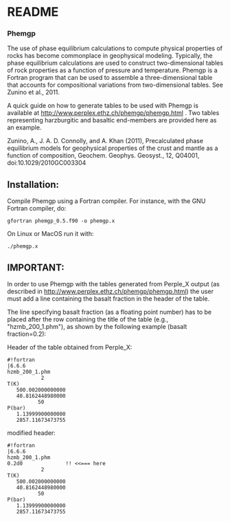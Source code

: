# README #

### Phemgp ###

The use of phase equilibrium calculations to compute physical properties of rocks has become commonplace in geophysical modeling. Typically, the phase equilibrium calculations are used to construct two-dimensional tables of rock properties as a function of pressure and temperature. Phemgp is a Fortran program that can be used to assemble a three-dimensional table that accounts for compositional variations from two-dimensional tables. See Zunino et al., 2011. 

A quick guide on how to generate tables to be used with Phemgp is available at http://www.perplex.ethz.ch/phemgp/phemgp.html .
Two tables representing harzburgitic and basaltic end-members are provided here as an example. 


Zunino, A., J. A. D. Connolly, and A. Khan (2011), Precalculated phase equilibrium models for geophysical properties of the crust and mantle as a function of composition, Geochem. Geophys. Geosyst., 12, Q04001, doi:10.1029/2010GC003304


## Installation: ##

Compile Phemgp using a Fortran compiler. For instance, with the GNU Fortran compiler, do:
```
gfortran phemgp_0.5.f90 -o phemgp.x
```

On Linux or MacOS run it with:
```
./phemgp.x
```


## IMPORTANT: ##

In order to use Phemgp with the tables generated from Perple_X 
output (as described in http://www.perplex.ethz.ch/phemgp/phemgp.html) 
the user must add a line containing the basalt fraction in the 
header of the table. 

The line specifying basalt fraction (as a floating point number) has 
to be placed after the row containing the title of the table (e.g., 
"hzmb_200_1.phm"), as shown by the following example (basalt 
fraction=0.2):


Header of the table obtained from Perple_X: 

```
#!fortran
|6.6.6
hzmb_200_1.phm    
           2
T(K)    
   500.002000000000     
   40.8162448980000     
          50
P(bar)  
   1.13999900000000     
   2857.11673473755    
```



modified header:

```
#!fortran
|6.6.6
hzmb_200_1.phm  
0.2d0              !! <<=== here
           2
T(K)    
   500.002000000000     
   40.8162448980000     
          50
P(bar)  
   1.13999900000000     
   2857.11673473755   

```
